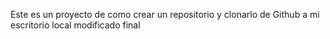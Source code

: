 Este es un proyecto de como crear un repositorio y clonarlo de Github a mi escritorio local
modificado final
